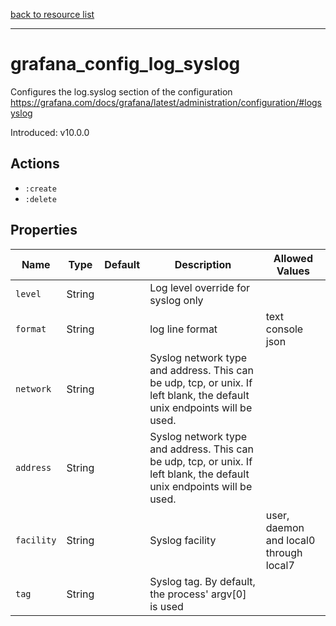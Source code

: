 [back to resource list](https://github.com/sous-chefs/grafana#resources)

---

# grafana_config_log_syslog

Configures the log.syslog section of the configuration <https://grafana.com/docs/grafana/latest/administration/configuration/#logsyslog>

Introduced: v10.0.0

## Actions

- `:create`
- `:delete`

## Properties

| Name       | Type   | Default | Description                                                                                                             | Allowed Values                         |
| ---------- | ------ | ------- | ----------------------------------------------------------------------------------------------------------------------- | -------------------------------------- |
| `level`    | String |         | Log level override for syslog only                                                                                      |
| `format`   | String |         | log line format                                                                                                         | text console json                      |
| `network`  | String |         | Syslog network type and address. This can be udp, tcp, or unix. If left blank, the default unix endpoints will be used. |
| `address`  | String |         | Syslog network type and address. This can be udp, tcp, or unix. If left blank, the default unix endpoints will be used. |
| `facility` | String |         | Syslog facility                                                                                                         | user, daemon and local0 through local7 |
| `tag`      | String |         | Syslog tag. By default, the process' argv[0] is used                                                                    |
